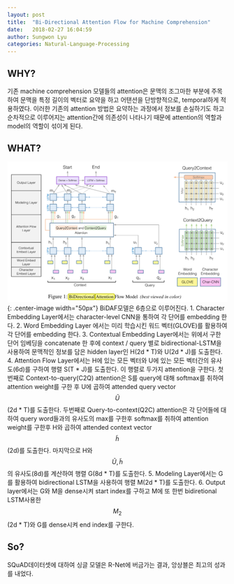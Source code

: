 ```yaml
---
layout: post
title:  "Bi-Directional Attention Flow for Machine Comprehension"
date:   2018-02-27 16:04:59
author: Sungwon Lyu
categories: Natural-Language-Processing
---
```

## WHY? 
기존 machine comprehension 모델들의 attention은 문맥의 조그마한 부분에 주목하여 문맥을 특정 길이의 벡터로 요약을 하고 어탠션을 단방향적으로, temporal하게 적용하였다. 이러한 기존의 attention 방법은 요약하는 과정에서 정보를 손실하기도 하고 순차적으로 이루어지는 attention간에 의존성이 나타나기 때문에 attention의 역할과 model의 역할이 섞이게 된다. 

## WHAT?
![img](/assets/images/bidaf.png){: .center-image width="50px"}
BiDAF모델은 6층으로 이루어진다. 1. Character Embedding Layer에서는 character-level CNN을 통하여 각 단어를 embedding 한다. 2. Word Embedding Layer 에서는 미리 학습시킨 워드 벡터(GLOVE)를 활용하여 각 단어를 embedding 한다. 3. Contextual Embedding Layer에서는 위에서 구한 단어 임베딩을 concatenate 한 후에 context / query 별로 bidirectional-LSTM을 사용하여 문맥적인 정보를 담은 hidden layer인 H(2d * T)와 U(2d * J)를 도출한다. 4. Attention Flow Layer에서는 H에 있는 모든 벡터와 U에 있는 모든 벡터간의 유사도(6d)를 구하여 행렬 S(T * J)를 도출한다. 이 행렬로 두가지 attention을 구한다. 첫번째로 Context-to-query(C2Q) attention은 S를 query에 대해 softmax를 취하여 attention weight를 구한 후 U에 곱하여 attended query vector $$\tilde{U}$$(2d * T)를 도출한다. 두번째로 Query-to-context(Q2C) attention은 각 단어들에 대하여 query word들과의 유사도의 max를 구한후 softmax를 취하여 attention weight를 구한후 H와 곱하여 attended context vector $$\tilde{h}$$(2d)를 도출한다. 마지막으로 H와 $$\tilde{U}, \tilde{h}$$의 유사도(8d)를 계산하여 행렬 G(8d * T)를 도출한다. 5. Modeling Layer에서는 G를 활용하여 bidirectional LSTM을 사용하여 행렬 M(2d * T)를 도출한다. 6. Output layer에서는 G와 M을 dense시켜 start index를 구하고 M에 또 한번 bidiretional LSTM사용한 $$M_2$$(2d * T)와 G를 dense시켜 end index를 구한다. 

## So?
SQuAD데이터셋에 대하여 싱글 모델은 R-Net에 버금가는 결과, 앙상블은 최고의 성과를 내었다. 